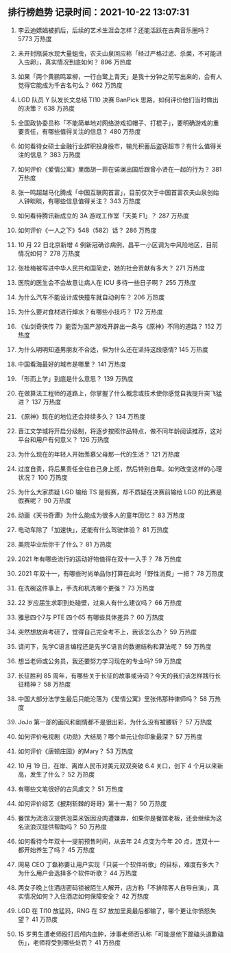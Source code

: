 
## 排行榜趋势 记录时间：2021-10-22 13:07:31
  
  1. 李云迪嫖娼被抓后，后续的艺术生涯会怎样？还能活跃在古典音乐圈吗？ 5773 万热度
    
  2. 未开封瓶装水现大量蛆虫，农夫山泉回应称「经过严格过滤、杀菌，不可能进入虫卵」，真实情况到底如何？ 896 万热度
    
  3. 如果「两个黄鹂鸣翠柳，一行白鹭上青天」是我十分钟之前写出来的，会有人觉得它能成为千古名句么？ 662 万热度
    
  4. LGD 队员 Y 队发长文总结 TI10 决赛 BanPick 思路，如何评价他们当时做出的决策？ 638 万热度
    
  5. 全国政协委员称「不能简单地对网络游戏扣帽子、打棍子」，要明确游戏的重要责任，有哪些值得关注的信息？ 480 万热度
    
  6. 如何看待女硕士金融行业辞职投身股市，输光积蓄后盗窃超市？有什么值得关注的信息？ 383 万热度
    
  7. 如何评价《爱情公寓》里面胡一菲在诺澜出国后跟曾小贤在一起的行为？ 381 万热度
    
  8. 张一鸣超越马化腾成「中国互联网首富」，目前仅次于中国首富农夫山泉创始人钟睒睒，有哪些信息值得关注？ 343 万热度
    
  9. 如何看待腾讯新成立的 3A 游戏工作室「天美 F1」？ 287 万热度
    
  10. 如何评价《一人之下》548（582）话？ 286 万热度
    
  11. 10 月 22 日北京新增 4 例新冠确诊病例，昌平一小区调为中风险地区，目前情况如何？ 278 万热度
    
  12. 张桂梅被写进中华人民共和国简史，她的社会贡献有多大？ 271 万热度
    
  13. 医院的医生会不会故意让病人在 ICU 多待一些日子啊？ 255 万热度
    
  14. 为什么汽车不能设计成快撞车就自动刹车？ 206 万热度
    
  15. 为什么要对食材进行焯水？有哪些小技巧？ 172 万热度
    
  16. 《仙剑奇侠传 7》能否为国产游戏开辟出一条与《原神》不同的道路？ 152 万热度
    
  17. 为什么明明知道男朋友不合适，但为什么还在坚持这段感情? 145 万热度
    
  18. 中国看海最好的城市是哪里？ 141 万热度
    
  19. 「形而上学」到底是什么意思？ 139 万热度
    
  20. 在做算法工程师的道路上，你掌握了什么概念或技术使你感觉自我提升突飞猛进？ 137 万热度
    
  21. 《原神》现在的地位还会持续多久？ 134 万热度
    
  22. 晋江文学城将开启分级制，将逐步按照作品特点，做不同年龄阅读推荐，这对平台和用户有何意义？ 126 万热度
    
  23. 为什么现在的年轻人开始羡慕父母那一代的生活？ 121 万热度
    
  24. 过度自责，将后果责任全往自己身上揽，然后特别自卑。如何改变这样的心理状况？ 100 万热度
    
  25. 为什么大家质疑 LGD 输给 TS 是假赛，却不质疑在决赛前输给 LGD 的比赛是假赛呢？ 90 万热度
    
  26. 动画《天书奇谭》为什么能成为很多人的童年回忆？ 83 万热度
    
  27. 电动车除了「加速快」，还能有什么驾驶体验？ 81 万热度
    
  28. 美院毕业后你干了什么？ 81 万热度
    
  29. 2021 年有哪些流行的运动好物值得在双十一入手？ 78 万热度
    
  30. 2021 年双十一，有哪些时尚单品你打算在此时「野性消费」一把？ 78 万热度
    
  31. 在洗碗这件事上，手洗和机洗哪个更强？ 73 万热度
    
  32. 22 岁应届生求职到处碰壁，过来人有什么建议吗？ 66 万热度
    
  33. 雅思四个7与 PTE 四个65 有哪些具体差异？ 60 万热度
    
  34. 突然想放弃考研了，觉得自己完全考不上，我该怎么办？ 59 万热度
    
  35. 请问下，先学C语言编程还是先学C语言的数据结构和算法呢？ 59 万热度
    
  36. 想当老师或公务员，我还要努力学习现在的专业吗? 59 万热度
    
  37. 长征胜利 85 周年，有哪些关于长征的故事或诗词？今天的我们该怎样践行长征精神？ 58 万热度
    
  38. 中国大部分法学生最后只能沦落为《爱情公寓》里张伟那种律师吗？ 58 万热度
    
  39. JoJo 第一部的画风和剧情都不是很出彩，为什么没有被腰斩？ 57 万热度
    
  40. 如何评价电视剧《功勋》大结局？哪个单元让你印象最深？ 57 万热度
    
  41. 如何评价《唐顿庄园》的Mary？ 53 万热度
    
  42. 10 月 19 日，在岸、离岸人民币对美元双双突破 6.4 关口，创下 4 个月以来新高，发生了什么？ 52 万热度
    
  43. 有哪些文笔很好的古风虐文？ 51 万热度
    
  44. 如何评价综艺《披荆斩棘的哥哥》第十一期？ 50 万热度
    
  45. 餐馆为流浪汉提供泡菜米饭因没肉遭嫌弃，如果你是餐馆老板，还会继续为这名流浪汉提供帮助吗？ 50 万热度
    
  46. 如何看待今年双十一提前预售时间，从去年 24 点变为今年 20 点，连双十一都开始养生了吗？ 45 万热度
    
  47. 网易 CEO 丁磊称要让用户实现「只装一个软件听歌」的目标，难度有多大？为什么用户会选择多个软件听歌？ 44 万热度
    
  48. 两女子晚上住酒店密码锁被陌生人解开，店方称「不排除客人自导自演」，真实情况如何？入住酒店如何保障安全？ 42 万热度
    
  49. LGD 在 TI10 放猛犸，RNG 在 S7 放加里奥最后都输了，哪个更让你愤怒失望？ 41 万热度
    
  50. 15 岁男生遭老师殴打后颅内血肿，涉事老师否认称「可能是他下跪磕头道歉磕伤」，老师将受到哪些处罚？ 41 万热度
    